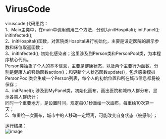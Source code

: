 # VirusCode
viruscode
代码思路：<br>
1、Main主类中，在main中调用调用三个方法，分别为initHospital(); initPanel(); initInfected();<br>
2、initHospital()函数，对医院类Hospital进行初始化，主要是设定医院的展示参数和床位取返函数；<br>
3、initInfected(); 初始化感染者；这里涉及到Person类和PersonPool类，为本程序核心代码。<br>
     Person类抽象了个人的基本信息，主要是健康状态，以及两个主要行为函数，分别是健康人的移动函数action()；和更新个人状态函数update()，包含感染模拟<br>
     PersonPool类会生成一个Person列表，每个人的初始位置和所在城市信息都将被保存；<br>
4、initPanel(); 涉及到MyPanel类，初始化画布，画出医院和城市人群分布，显示各类人群统计；<br>
     同时一个重要地方，是设置时间，规定每0.1秒重绘一次画布，每重绘10次算一天；<br>
5、每重绘一次画布，城市中的人移动一定距离，可能改变自身状态（被感染）；<br>

运行结果：<br>
![image](https://user-images.githubusercontent.com/80262489/110530566-94961880-8155-11eb-8f0c-3ddff66a65e2.png)

